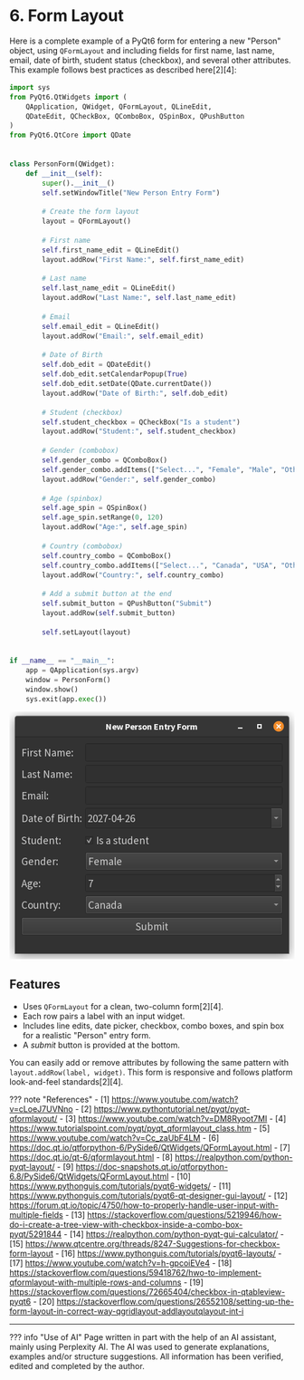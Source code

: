 # 6. Form Layout

Here is a complete example of a PyQt6 form for entering a new "Person" object, using `QFormLayout` and including fields
for first name, last name, email, date of birth, student status (checkbox), and several other attributes. This example
follows best practices as described here[2][4]:

```python
import sys
from PyQt6.QtWidgets import (
    QApplication, QWidget, QFormLayout, QLineEdit,
    QDateEdit, QCheckBox, QComboBox, QSpinBox, QPushButton
)
from PyQt6.QtCore import QDate


class PersonForm(QWidget):
    def __init__(self):
        super().__init__()
        self.setWindowTitle("New Person Entry Form")

        # Create the form layout
        layout = QFormLayout()

        # First name
        self.first_name_edit = QLineEdit()
        layout.addRow("First Name:", self.first_name_edit)

        # Last name
        self.last_name_edit = QLineEdit()
        layout.addRow("Last Name:", self.last_name_edit)

        # Email
        self.email_edit = QLineEdit()
        layout.addRow("Email:", self.email_edit)

        # Date of Birth
        self.dob_edit = QDateEdit()
        self.dob_edit.setCalendarPopup(True)
        self.dob_edit.setDate(QDate.currentDate())
        layout.addRow("Date of Birth:", self.dob_edit)

        # Student (checkbox)
        self.student_checkbox = QCheckBox("Is a student")
        layout.addRow("Student:", self.student_checkbox)

        # Gender (combobox)
        self.gender_combo = QComboBox()
        self.gender_combo.addItems(["Select...", "Female", "Male", "Other"])
        layout.addRow("Gender:", self.gender_combo)

        # Age (spinbox)
        self.age_spin = QSpinBox()
        self.age_spin.setRange(0, 120)
        layout.addRow("Age:", self.age_spin)

        # Country (combobox)
        self.country_combo = QComboBox()
        self.country_combo.addItems(["Select...", "Canada", "USA", "Other"])
        layout.addRow("Country:", self.country_combo)

        # Add a submit button at the end
        self.submit_button = QPushButton("Submit")
        layout.addRow(self.submit_button)

        self.setLayout(layout)


if __name__ == "__main__":
    app = QApplication(sys.argv)
    window = PersonForm()
    window.show()
    sys.exit(app.exec())
```

![img.png](form.png)

## Features

- Uses `QFormLayout` for a clean, two-column form[2][4].
- Each row pairs a label with an input widget.
- Includes line edits, date picker, checkbox, combo boxes, and spin box for a realistic "Person" entry form.
- A _submit_ button is provided at the bottom.

You can easily add or remove attributes by following the same pattern with `layout.addRow(label, widget)`. This form is
responsive and follows platform look-and-feel standards[2][4].

??? note "References"
      - [1] https://www.youtube.com/watch?v=cLoeJ7UVNno
      - [2] https://www.pythontutorial.net/pyqt/pyqt-qformlayout/
      - [3] https://www.youtube.com/watch?v=DM8Ryoot7MI
      - [4] https://www.tutorialspoint.com/pyqt/pyqt_qformlayout_class.htm
      - [5] https://www.youtube.com/watch?v=Cc_zaUbF4LM
      - [6] https://doc.qt.io/qtforpython-6/PySide6/QtWidgets/QFormLayout.html
      - [7] https://doc.qt.io/qt-6/qformlayout.html
      - [8] https://realpython.com/python-pyqt-layout/
      - [9] https://doc-snapshots.qt.io/qtforpython-6.8/PySide6/QtWidgets/QFormLayout.html
      - [10] https://www.pythonguis.com/tutorials/pyqt6-widgets/
      - [11] https://www.pythonguis.com/tutorials/pyqt6-qt-designer-gui-layout/
      - [12] https://forum.qt.io/topic/4750/how-to-properly-handle-user-input-with-multiple-fields
      - [13] https://stackoverflow.com/questions/5219946/how-do-i-create-a-tree-view-with-checkbox-inside-a-combo-box-pyqt/5291844
      - [14] https://realpython.com/python-pyqt-gui-calculator/
      - [15] https://www.qtcentre.org/threads/8247-Suggestions-for-checkbox-form-layout
      - [16] https://www.pythonguis.com/tutorials/pyqt6-layouts/
      - [17] https://www.youtube.com/watch?v=h-gpcoiEVe4
      - [18] https://stackoverflow.com/questions/59418762/hwo-to-implement-qformlayout-with-multiple-rows-and-columns
      - [19] https://stackoverflow.com/questions/72665404/checkbox-in-qtableview-pyqt6
      - [20] https://stackoverflow.com/questions/26552108/setting-up-the-form-layout-in-correct-way-qgridlayout-addlayoutqlayout-int-i

---------------

??? info "Use of AI"
    Page written in part with the help of an AI assistant, mainly using Perplexity AI. The AI was used to generate
    explanations, examples and/or structure suggestions. All information has been verified, edited and completed by the
    author.
